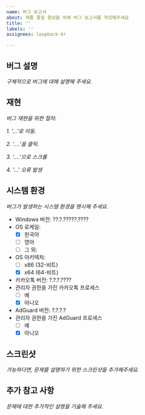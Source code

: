 ```yaml
---
name: 버그 보고서
about: 제품 품질 향상을 위해 버그 보고서를 작성해주세요
title: ''
labels: ''
assignees: loopback-kr

---
```


## 버그 설명
*구체적으로 버그에 대해 설명해 주세요.*

## 재현
*버그 재현을 위한 절차:*

*1. '...'로 이동.*

*2. '....'을 클릭.*

*3. '....'으로 스크롤*

*4. '...' 오류 발생*

## 시스템 환경
*버그가 발생하는 시스템 환경을 명시해 주세요.*

 - Windows 버전: ??.?.?????.????
 - OS 로케일:
    - [x] 한국어
    - [ ] 영어
    - [ ] 그 외: 
 - OS 아키텍처:
    - [ ] x86 (32-비트)
    - [x] x64 (64-비트)
 - 카카오톡 버전: ?.?.?.????
 - 관리자 권한을 가진 카카오톡 프로세스
    - [ ] 예
    - [x] 아니오
 - AdGuard 버전: ?.?.?.?
 - 관리자 권한을 가진 AdGuard 프로세스
    - [ ] 예
    - [x] 아니오

## 스크린샷
*가능하다면, 문제를 설명하기 위한 스크린샷을 추가해주세요.*

## 추가 참고 사항
*문제에 대한 추가적인 설명을 기술해 주세요.*
